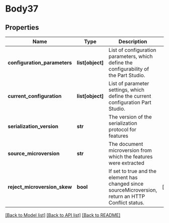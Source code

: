 # Body37

## Properties
Name | Type | Description | Notes
------------ | ------------- | ------------- | -------------
**configuration_parameters** | **list[object]** | List of configuration parameters, which define the           configurability of the Part Studio. | 
**current_configuration** | **list[object]** | List of parameter settings, which define the current           configuration Part Studio. | 
**serialization_version** | **str** | The version of the serialization protocol for features | 
**source_microversion** | **str** | The document microversion from which the features were extracted | 
**reject_microversion_skew** | **bool** | If set to true and the element has changed since     sourceMicroversion, return an HTTP Conflict status. | [optional] 

[[Back to Model list]](../README.md#documentation-for-models) [[Back to API list]](../README.md#documentation-for-api-endpoints) [[Back to README]](../README.md)


